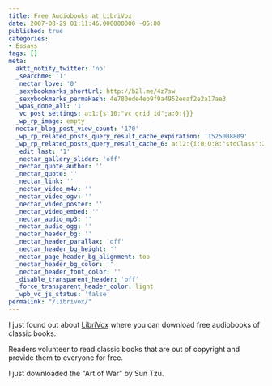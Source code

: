 ```yaml
---
title: Free Audiobooks at LibriVox
date: 2007-08-29 01:11:46.000000000 -05:00
published: true
categories:
- Essays
tags: []
meta:
  aktt_notify_twitter: 'no'
  _searchme: '1'
  _nectar_love: '0'
  _sexybookmarks_shortUrl: http://b2l.me/4z7sw
  _sexybookmarks_permaHash: 4e780ede4eb9f9a4952eeaf2e2a17ae3
  _wpas_done_all: '1'
  _vc_post_settings: a:1:{s:10:"vc_grid_id";a:0:{}}
  _wp_rp_image: empty
  nectar_blog_post_view_count: '170'
  _wp_rp_related_posts_query_result_cache_expiration: '1525008809'
  _wp_rp_related_posts_query_result_cache_6: a:12:{i:0;O:8:"stdClass":2:{s:7:"post_id";s:2:"52";s:5:"score";s:17:"27.94678736331109";}i:1;O:8:"stdClass":2:{s:7:"post_id";s:3:"382";s:5:"score";s:18:"20.215527431608184";}i:2;O:8:"stdClass":2:{s:7:"post_id";s:3:"242";s:5:"score";s:18:"18.999595242251726";}i:3;O:8:"stdClass":2:{s:7:"post_id";s:4:"4429";s:5:"score";s:18:"18.702389417870286";}i:4;O:8:"stdClass":2:{s:7:"post_id";s:4:"1201";s:5:"score";s:17:"15.23318730706893";}i:5;O:8:"stdClass":2:{s:7:"post_id";s:3:"860";s:5:"score";s:18:"14.526816390042898";}i:6;O:8:"stdClass":2:{s:7:"post_id";s:3:"333";s:5:"score";s:17:"13.71588617381819";}i:7;O:8:"stdClass":2:{s:7:"post_id";s:3:"119";s:5:"score";s:17:"13.71588617381819";}i:8;O:8:"stdClass":2:{s:7:"post_id";s:4:"1160";s:5:"score";s:18:"13.151664119250968";}i:9;O:8:"stdClass":2:{s:7:"post_id";s:3:"991";s:5:"score";s:18:"12.694234926286208";}i:10;O:8:"stdClass":2:{s:7:"post_id";s:3:"105";s:5:"score";s:18:"12.694234926286208";}i:11;O:8:"stdClass":2:{s:7:"post_id";s:2:"17";s:5:"score";s:18:"12.694234926286208";}}
  _edit_last: '1'
  _nectar_gallery_slider: 'off'
  _nectar_quote_author: ''
  _nectar_quote: ''
  _nectar_link: ''
  _nectar_video_m4v: ''
  _nectar_video_ogv: ''
  _nectar_video_poster: ''
  _nectar_video_embed: ''
  _nectar_audio_mp3: ''
  _nectar_audio_ogg: ''
  _nectar_header_bg: ''
  _nectar_header_parallax: 'off'
  _nectar_header_bg_height: ''
  _nectar_page_header_bg_alignment: top
  _nectar_header_bg_color: ''
  _nectar_header_font_color: ''
  _disable_transparent_header: 'off'
  _force_transparent_header_color: light
  _wpb_vc_js_status: 'false'
permalink: "/librivox/"
---
```

<p>I just found out about <a href="http://librivox.org/" rel="nofollow">LibriVox</a> where you can download free audiobooks of classic books.</p>
<p>Readers volunteer to read classic books that are out of copyright and provide them to everyone for free.</p>
<p>I just downloaded the "Art of War" by Sun Tzu.</p>
